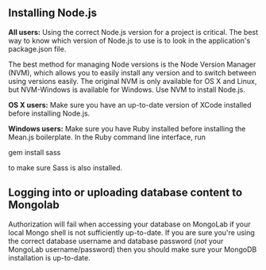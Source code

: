 ## Installing Node.js

**All users:** Using the correct Node.js version for a project is critical. The best way to know which version of Node.js to use is to look in the application's package.json file.

The best method for managing Node versions is the Node Version Manager (NVM), which allows you to easily install any version and to switch between using versions easily. The original NVM is only available for OS X and Linux, but NVM-Windows is available for Windows. Use NVM to install Node.js.

**OS X users:** Make sure you have an up-to-date version of XCode installed before installing Node.js.

**Windows users:** Make sure you have Ruby installed before installing the Mean.js boilerplate. In the Ruby command line interface, run

gem install sass

to make sure Sass is also installed.

## Logging into or uploading database content to Mongolab

Authorization will fail when accessing your database on MongoLab if your local Mongo shell is not sufficiently up-to-date. If you are sure you're using the correct database username and database password (*not* your MongoLab username/password) then you should make sure your MongoDB installation is up-to-date.
